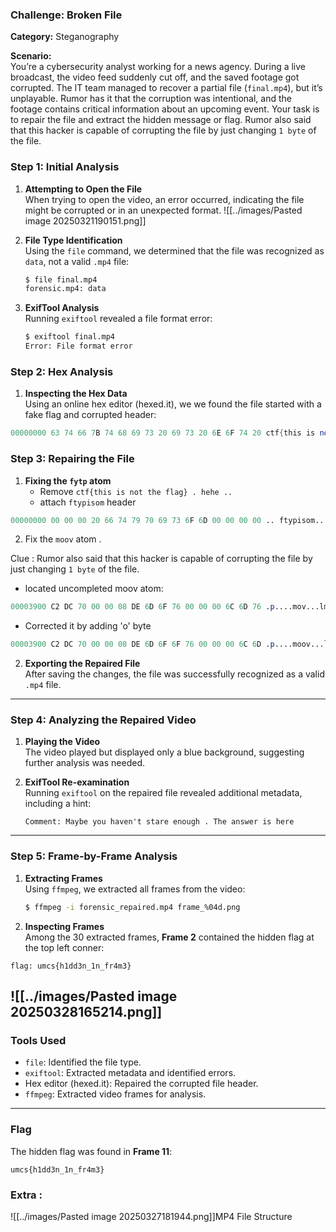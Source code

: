 ### Challenge: Broken File  
**Category:** Steganography  

**Scenario:**  
You’re a cybersecurity analyst working for a news agency. During a live broadcast, the video feed suddenly cut off, and the saved footage got corrupted. The IT team managed to recover a partial file (`final.mp4`), but it’s unplayable. Rumor has it that the corruption was intentional, and the footage contains critical information about an upcoming event. Your task is to repair the file and extract the hidden message or flag. Rumor also said that this hacker is capable of corrupting the  file by just changing `1 byte` of the file.

### **Step 1: Initial Analysis**
1. **Attempting to Open the File**  
   When trying to open the video, an error occurred, indicating the file might be corrupted or in an unexpected format.
![[../images/Pasted image 20250321190151.png]]


2. **File Type Identification**  
   Using the `file` command, we determined that the file was recognized as `data`, not a valid `.mp4` file:
   ```bash
   $ file final.mp4
   forensic.mp4: data
   ```

3. **ExifTool Analysis**  
   Running `exiftool` revealed a file format error:
   ```bash
   $ exiftool final.mp4
   Error: File format error
   ```

### **Step 2: Hex Analysis** 

1. **Inspecting the Hex Data**  
   Using an online hex editor (hexed.it), we we found the file started with a fake flag and corrupted header:

```mathematica
00000000 63 74 66 7B 74 68 69 73 20 69 73 20 6E 6F 74 20 ctf{this is not 00000010 74 68 65 20 66 6C 61 67 7D 00 68 65 68 65 00 00 the flag}.hehe.. 00000020 02 00 69 73 6F 6D 69 73 6F 32 61 76 63 31 6D 70 ..isomiso2avc1mp
```

### **Step 3: Repairing the File**
1. **Fixing the `fytp` atom**  
	- Remove `ctf{this is not the flag} . hehe ..`
	- attach `ftypisom` header

```mathematica
00000000 00 00 00 20 66 74 79 70 69 73 6F 6D 00 00 00 00 .. ftypisom... 00000010 69 73 6F 6D 69 73 6F 32 61 76 63 31 6D 70 34 31 isomiso2avclmp41 
```

2. Fix the `moov` atom .  

Clue : Rumor also said that this hacker is capable of corrupting the  file by just changing `1 byte` of the file.

- located uncompleted moov atom: 

```mathematica
00003900 C2 DC 70 00 00 08 DE 6D 6F 76 00 00 00 6C 6D 76 .p....mov...lmv
```

- Corrected it by adding 'o' byte

```mathematica
00003900 C2 DC 70 00 00 08 DE 6D 6F 6F 76 00 00 00 6C 6D .p....moov...lmv
```

2. **Exporting the Repaired File**  
   After saving the changes, the file was successfully recognized as a valid `.mp4` file.

---

### **Step 4: Analyzing the Repaired Video**
1. **Playing the Video**  
   The video played but displayed only a blue background, suggesting further analysis was needed.

2. **ExifTool Re-examination**  
   Running `exiftool` on the repaired file revealed additional metadata, including a hint:
   ```
   Comment: Maybe you haven't stare enough . The answer is here
   ```

---

### **Step 5: Frame-by-Frame Analysis**
1. **Extracting Frames**  
   Using `ffmpeg`, we extracted all frames from the video:
   ```bash
   $ ffmpeg -i forensic_repaired.mp4 frame_%04d.png
   ```

2. **Inspecting Frames**  
   Among the 30 extracted frames, **Frame 2** contained the hidden flag at the top left conner:
 ```
flag: umcs{h1dd3n_1n_fr4m3}
```
![[../images/Pasted image 20250328165214.png]]
---

### **Tools Used**
- `file`: Identified the file type.
- `exiftool`: Extracted metadata and identified errors.
- Hex editor (hexed.it): Repaired the corrupted file header.
- `ffmpeg`: Extracted video frames for analysis.

---

### **Flag**
The hidden flag was found in **Frame 11**:
```
umcs{h1dd3n_1n_fr4m3}
```

### Extra :

![[../images/Pasted image 20250327181944.png]]MP4 File Structure